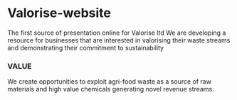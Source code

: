 # Valorise-website
The first source of presentation online for Valorise ltd
We are developing a resource for businesses that are interested in valorising their waste streams and demonstrating their commitment to sustainability

### VALUE
We create opportunities to exploit agri-food waste as a source of raw materials and high value chemicals generating novel revenue streams.
